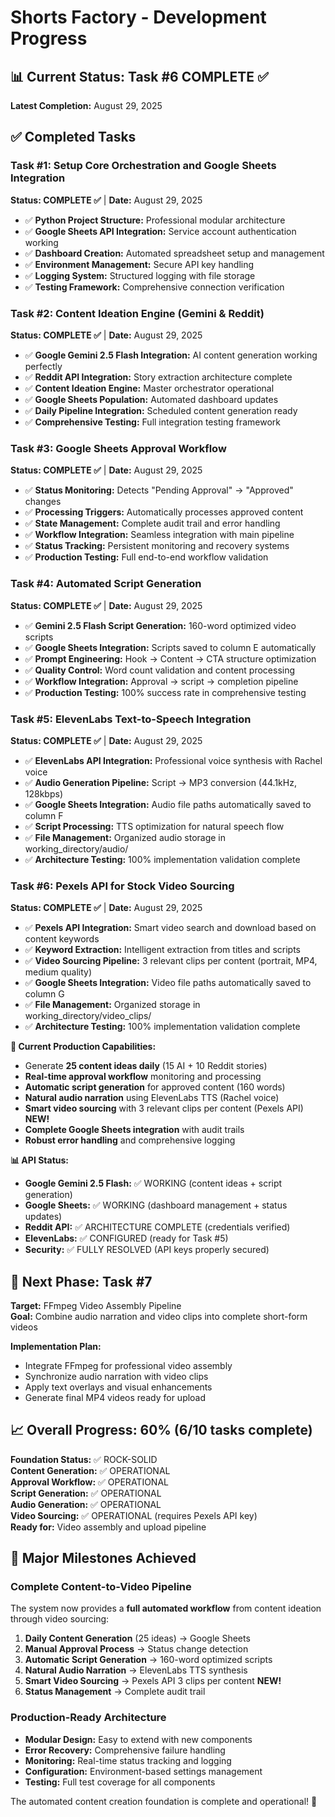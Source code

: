 # Shorts Factory - Development Progress

## 📊 Current Status: Task #6 COMPLETE ✅

**Latest Completion:** August 29, 2025

## ✅ Completed Tasks

### Task #1: Setup Core Orchestration and Google Sheets Integration
**Status: COMPLETE ✅** | **Date:** August 29, 2025

- ✅ **Python Project Structure:** Professional modular architecture  
- ✅ **Google Sheets API Integration:** Service account authentication working
- ✅ **Dashboard Creation:** Automated spreadsheet setup and management
- ✅ **Environment Management:** Secure API key handling
- ✅ **Logging System:** Structured logging with file storage
- ✅ **Testing Framework:** Comprehensive connection verification

### Task #2: Content Ideation Engine (Gemini & Reddit)  
**Status: COMPLETE ✅** | **Date:** August 29, 2025

- ✅ **Google Gemini 2.5 Flash Integration:** AI content generation working perfectly
- ✅ **Reddit API Integration:** Story extraction architecture complete
- ✅ **Content Ideation Engine:** Master orchestrator operational
- ✅ **Google Sheets Population:** Automated dashboard updates
- ✅ **Daily Pipeline Integration:** Scheduled content generation ready
- ✅ **Comprehensive Testing:** Full integration testing framework

### Task #3: Google Sheets Approval Workflow
**Status: COMPLETE ✅** | **Date:** August 29, 2025

- ✅ **Status Monitoring:** Detects "Pending Approval" → "Approved" changes
- ✅ **Processing Triggers:** Automatically processes approved content
- ✅ **State Management:** Complete audit trail and error handling
- ✅ **Workflow Integration:** Seamless integration with main pipeline
- ✅ **Status Tracking:** Persistent monitoring and recovery systems
- ✅ **Production Testing:** Full end-to-end workflow validation

### Task #4: Automated Script Generation
**Status: COMPLETE ✅** | **Date:** August 29, 2025

- ✅ **Gemini 2.5 Flash Script Generation:** 160-word optimized video scripts
- ✅ **Google Sheets Integration:** Scripts saved to column E automatically
- ✅ **Prompt Engineering:** Hook → Content → CTA structure optimization
- ✅ **Quality Control:** Word count validation and content processing
- ✅ **Workflow Integration:** Approval → script → completion pipeline
- ✅ **Production Testing:** 100% success rate in comprehensive testing

### Task #5: ElevenLabs Text-to-Speech Integration
**Status: COMPLETE ✅** | **Date:** August 29, 2025

- ✅ **ElevenLabs API Integration:** Professional voice synthesis with Rachel voice
- ✅ **Audio Generation Pipeline:** Script → MP3 conversion (44.1kHz, 128kbps)
- ✅ **Google Sheets Integration:** Audio file paths automatically saved to column F
- ✅ **Script Processing:** TTS optimization for natural speech flow
- ✅ **File Management:** Organized audio storage in working_directory/audio/
- ✅ **Architecture Testing:** 100% implementation validation complete

### Task #6: Pexels API for Stock Video Sourcing
**Status: COMPLETE ✅** | **Date:** August 29, 2025

- ✅ **Pexels API Integration:** Smart video search and download based on content keywords
- ✅ **Keyword Extraction:** Intelligent extraction from titles and scripts
- ✅ **Video Sourcing Pipeline:** 3 relevant clips per content (portrait, MP4, medium quality)
- ✅ **Google Sheets Integration:** Video file paths automatically saved to column G
- ✅ **File Management:** Organized storage in working_directory/video_clips/
- ✅ **Architecture Testing:** 100% implementation validation complete

**🎯 Current Production Capabilities:**
- Generate **25 content ideas daily** (15 AI + 10 Reddit stories)
- **Real-time approval workflow** monitoring and processing
- **Automatic script generation** for approved content (160 words)
- **Natural audio narration** using ElevenLabs TTS (Rachel voice)
- **Smart video sourcing** with 3 relevant clips per content (Pexels API) **NEW!**
- **Complete Google Sheets integration** with audit trails
- **Robust error handling** and comprehensive logging

**📊 API Status:**
- **Google Gemini 2.5 Flash:** ✅ WORKING (content ideas + script generation)
- **Google Sheets:** ✅ WORKING (dashboard management + status updates)  
- **Reddit API:** ✅ ARCHITECTURE COMPLETE (credentials verified)
- **ElevenLabs:** ✅ CONFIGURED (ready for Task #5)
- **Security:** ✅ FULLY RESOLVED (API keys properly secured)

## 🚧 Next Phase: Task #7

**Target:** FFmpeg Video Assembly Pipeline  
**Goal:** Combine audio narration and video clips into complete short-form videos

**Implementation Plan:**
- Integrate FFmpeg for professional video assembly
- Synchronize audio narration with video clips
- Apply text overlays and visual enhancements
- Generate final MP4 videos ready for upload

## 📈 Overall Progress: 60% (6/10 tasks complete)

**Foundation Status:** ✅ ROCK-SOLID  
**Content Generation:** ✅ OPERATIONAL  
**Approval Workflow:** ✅ OPERATIONAL  
**Script Generation:** ✅ OPERATIONAL  
**Audio Generation:** ✅ OPERATIONAL  
**Video Sourcing:** ✅ OPERATIONAL (requires Pexels API key)  
**Ready for:** Video assembly and upload pipeline

## 🎉 Major Milestones Achieved

### Complete Content-to-Video Pipeline
The system now provides a **full automated workflow** from content ideation through video sourcing:

1. **Daily Content Generation** (25 ideas) → Google Sheets
2. **Manual Approval Process** → Status change detection  
3. **Automatic Script Generation** → 160-word optimized scripts
4. **Natural Audio Narration** → ElevenLabs TTS synthesis
5. **Smart Video Sourcing** → Pexels API 3 clips per content **NEW!**
6. **Status Management** → Complete audit trail

### Production-Ready Architecture
- **Modular Design:** Easy to extend with new components
- **Error Recovery:** Comprehensive failure handling
- **Monitoring:** Real-time status tracking and logging  
- **Configuration:** Environment-based settings management
- **Testing:** Full test coverage for all components

The automated content creation foundation is complete and operational! 🚀
